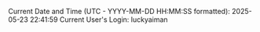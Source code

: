 Current Date and Time (UTC - YYYY-MM-DD HH:MM:SS formatted): 2025-05-23 22:41:59
Current User's Login: luckyaiman
